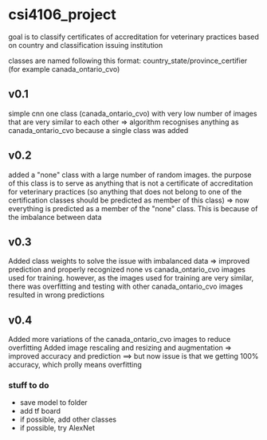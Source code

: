 # csi4106_project

goal is to classify certificates of accreditation for veterinary practices based on country and classification issuing institution

classes are named following this format: country_state/province_certifier (for example canada_ontario_cvo)

## v0.1

simple cnn
one class (canada_ontario_cvo) with very low number of images that are very similar to each other
=> algorithm recognises anything as canada_ontario_cvo because a single class was added

## v0.2

added a "none" class with a large number of random images. the purpose of this class is to serve as anything that is not a certificate of accreditation for veterinary practices (so anything that does not belong to one of the certification classes should be predicted as member of this class)
=> now everything is predicted as a member of the "none" class. This is because of the imbalance between data

## v0.3

Added class weights to solve the issue with imbalanced data
=> improved prediction and properly recognized none vs canada_ontario_cvo images used for training. however, as the images used for training are very similar, there was overfitting and testing with other canada_ontario_cvo images resulted in wrong predictions

## v0.4

Added more variations of the canada_ontario_cvo images to reduce overfitting
Added image rescaling and resizing and augmentation
=> improved accuracy and prediction
==> but now issue is that we getting 100% accuracy, which prolly means overfitting

### stuff to do

- save model to folder
- add tf board
- if possible, add other classes
- if possible, try AlexNet
